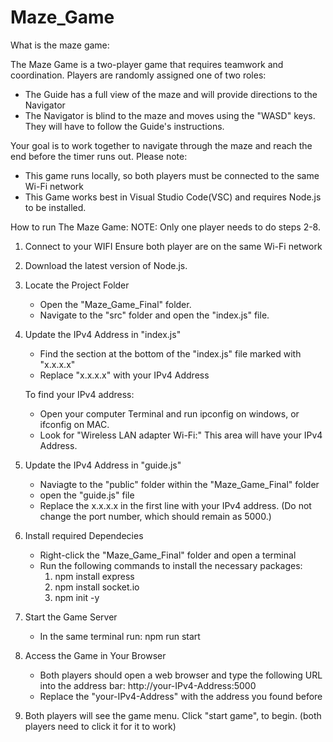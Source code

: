 # Maze_Game

What is the maze game:

The Maze Game is a two-player game that requires teamwork and coordination. Players are randomly assigned one of two roles:
* The Guide has a full view of the maze and will provide directions to the Navigator
* The Navigator is blind to the maze and moves using the "WASD" keys. They will have to follow the Guide's instructions. 

Your goal is to work together to navigate through the maze and reach the end before the timer runs out.
Please note:
* This game runs locally, so both players must be connected to the same Wi-Fi network
* This Game works best in Visual Studio Code(VSC) and requires Node.js to be installed.
 
How to run The Maze Game:
NOTE: Only one player needs to do steps 2-8. 

1. Connect to your WIFI
    Ensure both player are on the same Wi-Fi network
2. Download the latest version of Node.js. 
3. Locate the Project Folder
    * Open the "Maze_Game_Final" folder.
    * Navigate to the "src" folder and open the "index.js" file.
4. Update the IPv4 Address in "index.js"
    * Find the section at the bottom of the "index.js" file marked with "x.x.x.x"
    * Replace "x.x.x.x" with your IPv4 Address
    
    To find your IPv4 address:
    * Open your computer Terminal and run ipconfig on windows, or ifconfig on MAC.
    * Look for "Wireless LAN adapter Wi-Fi:" This area will have your IPv4 Address.
5. Update the IPv4 Address in "guide.js"
    * Naviagte to the "public" folder within the "Maze_Game_Final" folder
    * open the "guide.js" file
    * Replace the x.x.x.x in the first line with your IPv4 address.
    (Do not change the port number, which should remain as 5000.)
6. Install required Dependecies
    * Right-click the "Maze_Game_Final" folder and open a terminal
    * Run the following commands to install the necessary packages:
        1. npm install express
        2. npm install socket.io
        3. npm init -y
7. Start the Game Server
    * In the same terminal run: npm run start
8. Access the Game in Your Browser
    * Both players should open a web browser and type the following URL into the address bar:
    http://your-IPv4-Address:5000
    * Replace the "your-IPv4-Address" with the address you found before
9. Both players will see the game menu. Click "start game", to begin. (both players need to click it for it to work)
